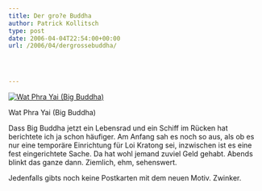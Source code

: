 ```yaml
---
title: Der gro?e Buddha
author: Patrick Kollitsch
type: post
date: 2006-04-04T22:54:00+00:00
url: /2006/04/dergrossebuddha/




---
```

<div class="flickr">
  <a href="http://www.flickr.com/photos/schreibblogade/123545618/" title="Wat Phra Yai (Big Buddha)"><img src="//static.flickr.com/1/123545618_3e45cda7f2.jpg" alt="Wat Phra Yai (Big Buddha)" /></a></p> 
  
  <p>
    Wat Phra Yai (Big Buddha)
  </p>
</div>

Dass Big Buddha jetzt ein Lebensrad und ein Schiff im R&uuml;cken hat berichtete ich ja schon h&auml;ufiger. Am Anfang sah es noch so aus, als ob es nur eine tempor&auml;re Einrichtung f&uuml;r Loi Kratong sei, inzwischen ist es eine fest eingerichtete Sache. Da hat wohl jemand zuviel Geld gehabt. Abends blinkt das ganze dann. Ziemlich, ehm, sehenswert.

Jedenfalls gibts noch keine Postkarten mit dem neuen Motiv. Zwinker.